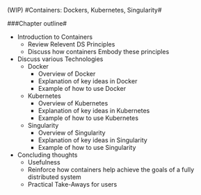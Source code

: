 
(WIP)
#Containers: Dockers, Kubernetes, Singularity#

###Chapter outline#

- Introduction to Containers
    - Review Relevent DS Principles
    - Discuss how containers Embody these principles
- Discuss various Technologies
    - Docker
        - Overview of Docker
        - Explanation of key ideas in Docker
        - Example of how to use Docker
    - Kubernetes
        - Overview of Kubernetes
        - Explanation of key ideas in Kubernetes
        - Example of how to use Kubernetes
    - Singularity
        - Overview of Singularity
        - Explanation of key ideas in Singularity
        - Example of how to use Singularity
- Concluding thoughts
    - Usefulness
    - Reinforce how containers help achieve the goals of a fully distributed system
    - Practical Take-Aways for users





